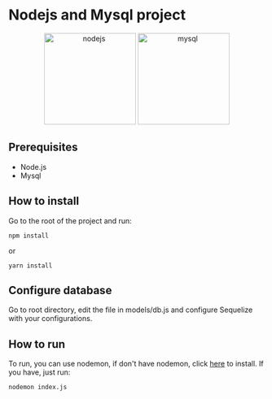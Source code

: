 # Nodejs and Mysql project
<div align="center">
   <img src="https://cdn.jsdelivr.net/gh/devicons/devicon/icons/nodejs/nodejs-original-wordmark.svg" alt="nodejs" height="180em"/>
   <img src="https://cdn.jsdelivr.net/gh/devicons/devicon/icons/mysql/mysql-plain-wordmark.svg" alt="mysql" height="180em"/>
</div>

## Prerequisites
- Node.js
- Mysql

## How to install
Go to the root of the project and run:
```
npm install
```
or
```
yarn install
```
## Configure database
Go to root directory, edit the file in models/db.js and configure Sequelize with your configurations.

## How to run
To run, you can use nodemon, if don't have nodemon, click <a href="https://www.npmjs.com/package/nodemon">here</a> to install. If you have, just run:
```
nodemon index.js
```
